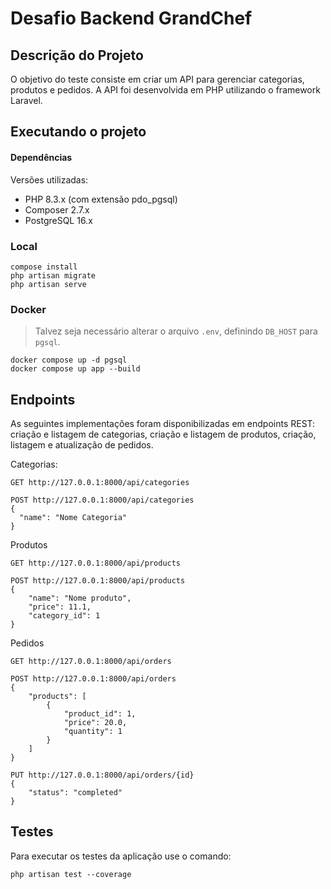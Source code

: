 # Desafio Backend GrandChef

## Descrição do Projeto

O objetivo do teste consiste em criar um API para gerenciar categorias, produtos e pedidos. 
A API foi desenvolvida em PHP utilizando o framework Laravel.

## Executando o projeto

#### Dependências

Versões utilizadas:

- PHP 8.3.x (com extensão pdo_pgsql)
- Composer 2.7.x
- PostgreSQL 16.x

### Local

```
compose install
php artisan migrate
php artisan serve
```

### Docker

> Talvez seja necessário alterar o arquivo `.env`, definindo `DB_HOST` para `pgsql`.

```
docker compose up -d pgsql
docker compose up app --build
```

## Endpoints

As seguintes implementações foram disponibilizadas em endpoints REST: criação e listagem de categorias,
criação e listagem de produtos, criação, listagem e atualização de pedidos.

Categorias:
```
GET http://127.0.0.1:8000/api/categories

POST http://127.0.0.1:8000/api/categories
{
  "name": "Nome Categoria"
}
```

Produtos
```
GET http://127.0.0.1:8000/api/products

POST http://127.0.0.1:8000/api/products
{
	"name": "Nome produto",
	"price": 11.1,
	"category_id": 1
}
```

Pedidos
```
GET http://127.0.0.1:8000/api/orders

POST http://127.0.0.1:8000/api/orders
{
	"products": [
		{
			"product_id": 1,
			"price": 20.0,
			"quantity": 1
		}
	]
}

PUT http://127.0.0.1:8000/api/orders/{id}
{
	"status": "completed"
}
```

## Testes

Para executar os testes da aplicação use o comando:

```
php artisan test --coverage
```
